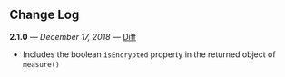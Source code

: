 ## Change Log

**2.1.0** — _December 17, 2018_ — [Diff](https://github.com/calipersjs/calipers-pdf/compare/2.0.0...2.1.0)

* Includes the boolean `isEncrypted` property in the returned object of `measure()`
